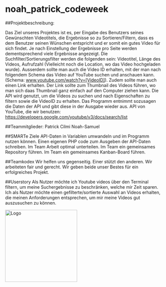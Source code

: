 
# noah_patrick_codeweek

##Projektbeschreibung:

Das Ziel unseres Projektes ist es, per Eingabe des Benutzers seines Gewünschten Videotitels, die Ergebnisse so zu Sortieren/Filtern, dass es dem Benutzer seinen Wünschen entspricht und er somit ein gutes Video für sich findet. Je nach Einstellung der Ergebnisse pro Seite werden dementsprechend viele Ergebnisse angezeigt. Die Suchfilter/Sortierungsfilter werden die folgenden sein: Videotitel, Länge des Videos, Aufrufzahl (Vielleicht noch die Location, wo das Video hochgeladen wurde). Ausserdem sollte man auch die Video ID erhalten, mit der man nach folgendem Schema das Video auf YouTube suchen und anschauen kann. (Schema: www.youtube.com/watch?v=[VideoID]). Zudem sollte man auch einen Link erhalten. Der Link sollte zum Thumbnail des Videos führen, wo man sich daas Thumbnail ganz einfach auf den Computer ziehen kann. Die API wird genutzt, um die Videos zu suchen und nach Eigenschaften zu filtern sowie die VideoID zu erhalten. Das Programm entnimmt sozusagen die Daten der API und gibt diese in der Ausgabe wieder aus.
API von YouTube, die wir benutzen: https://developers.google.com/youtube/v3/docs/search/list

##Teammitglieder: 
Patrick Cilmi
Noah-Samuel

##SMARTe Ziele
API-Daten in Variablen umwandeln und im Programm nutzen können.
Einen eigenen PHP code zum Ausgeben der API-Daten schreiben.
Im Team Arbeit optimal unterteilen.
Im Team ein gemeinsames Repository führen.
Im Team ein gemeinsames Kanban-Board führen.

##Teamkodex 
Wir helfen uns gegenseitig. 
Einer stützt den anderen.
Wir arbeiteten fair und gerecht.
Wir geben beide unser Bestes für ein erfolgreiches Projekt.


##Userstory 
Als Nutzer möchte ich Youtube videos über den Terminal filtern, um meine Suchergebnisse zu beschränken,  welche mir Zeit sparen.
Ich als Nutzer möchte einen gefilterte/sortierte Auswahl an Videos erhalten, die meinen Anforderungen entsprechen, um mir meine Videos gut auszusuchen zu können.

<img width="232" alt="Logo" src="https://user-images.githubusercontent.com/91123321/136906939-674f21c9-bb24-4cc9-8f74-e2d759b303f5.png">
